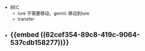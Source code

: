 - BEC
	- lure 不需要移动，genric 移动到lure
	- transfer
- {{embed ((62cef354-89c8-419c-9064-537cdb158277))}}
	-